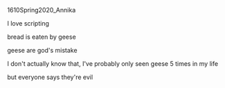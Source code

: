 1610Spring2020_Annika

I love scripting

bread is eaten by geese

geese are god's mistake

I don't actually know that, I've probably only seen geese 5 times in my life

but everyone says they're evil